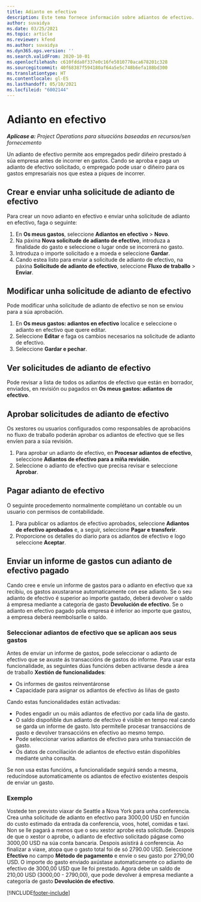 ```yaml
---
title: Adianto en efectivo
description: Este tema fornece información sobre adiantos de efectivo.
author: suvaidya
ms.date: 03/25/2021
ms.topic: article
ms.reviewer: kfend
ms.author: suvaidya
ms.dyn365.ops.version: ''
ms.search.validFrom: 2020-10-01
ms.openlocfilehash: c610fdda8f337e0c16fe5010770aca678201c328
ms.sourcegitcommit: 40f68387f594180af64a5e5c748b6efa188bd300
ms.translationtype: HT
ms.contentlocale: gl-ES
ms.lasthandoff: 05/10/2021
ms.locfileid: "6002144"
---
```

# <a name="cash-advance"></a>Adianto en efectivo

_**Aplícase a:** Project Operations para situacións baseadas en recursos/sen fornecemento_

Un adianto de efectivo permite aos empregados pedir diñeiro prestado á súa empresa antes de incorrer en gastos. Cando se aproba e paga un adianto de efectivo solicitado, o empregado pode usar o diñeiro para os gastos empresariais nos que estea a piques de incorrer. 

## <a name="create-and-submit-a-cash-advance-request"></a>Crear e enviar unha solicitude de adianto de efectivo
Para crear un novo adianto en efectivo e enviar unha solicitude de adianto en efectivo, faga o seguinte: 

1. En **Os meus gastos**, seleccione **Adiantos en efectivo** > **Novo**. 
2. Na páxina **Nova solicitude de adianto de efectivo**, introduza a finalidade do gasto e seleccione o lugar onde se incorrerá no gasto.
3. Introduza o importe solicitado e a moeda e seleccione **Gardar**. 
4. Cando estea listo para enviar a solicitude de adianto de efectivo, na páxina **Solicitude de adianto de efectivo**, seleccione **Fluxo de traballo** > **Enviar**.

## <a name="modify-a-cash-advance-request"></a>Modificar unha solicitude de adianto de efectivo

Pode modificar unha solicitude de adianto de efectivo se non se enviou para a súa aprobación.

1. En **Os meus gastos: adiantos en efectivo** localice e seleccione o adianto en efectivo que quere editar.
2. Seleccione **Editar** e faga os cambios necesarios na solicitude de adianto de efectivo. 
3. Seleccione **Gardar e pechar**.


## <a name="view-cash-advance-requests"></a>Ver solicitudes de adianto de efectivo
Pode revisar a lista de todos os adiantos de efectivo que están en borrador, enviados, en revisión ou pagados en **Os meus gastos: adiantos de efectivo**. 

## <a name="approve-cash-advance-requests"></a>Aprobar solicitudes de adianto de efectivo

Os xestores ou usuarios configurados como responsables de aprobacións no fluxo de traballo poderán aprobar os adiantos de efectivo que se lles envíen para a súa revisión. 

1. Para aprobar un adianto de efectivo, en **Procesar adiantos de efectivo**, seleccione **Adiantos de efectivo para a miña revisión**.
2. Seleccione o adianto de efectivo que precisa revisar e seleccione **Aprobar**.  

## <a name="pay-cash-advances"></a>Pagar adianto de efectivo 
O seguinte procedemento normalmente complétano un contable ou un usuario con permisos de contabilidade.

1. Para publicar os adiantos de efectivo aprobados, seleccione **Adiantos de efectivo aprobados** e, a seguir, seleccione **Pagar e transferir**.  
2. Proporcione os detalles do diario para os adiantos de efectivo e logo seleccione **Aceptar**. 

## <a name="submit-an-expense-report-against-a-paid-cash-advance"></a>Enviar un informe de gastos cun adianto de efectivo pagado 

Cando cree e envíe un informe de gastos para o adianto en efectivo que xa recibiu, os gastos axustaranse automaticamente con ese adianto. Se o seu adianto de efectivo é superior ao importe gastado, deberá devolver o saldo á empresa mediante a categoría de gasto **Devolución de efectivo**. Se o adianto en efectivo pagado pola empresa é inferior ao importe que gastou, a empresa deberá reembolsarlle o saldo. 

### <a name="select-cash-advances-that-apply-to-your-expenses"></a>Seleccionar adiantos de efectivo que se aplican aos seus gastos
Antes de enviar un informe de gastos, pode seleccionar o adianto de efectivo que se axuste ás transaccións de gastos do informe. Para usar esta funcionalidade, as seguintes dúas funcións deben activarse desde a área de traballo **Xestión de funcionalidades**:

  - Os informes de gastos reinventáronse
  - Capacidade para asignar os adiantos de efectivo ás liñas de gasto
 
 Cando estas funcionalidades están activadas:
 
  - Podes engadir un ou máis adiantos de efectivo por cada liña de gasto.
  - O saldo dispoñible dun adianto de efectivo é visible en tempo real cando se garda un informe de gasto. Isto permítelle procesar transaccións de gasto e devolver transaccións en efectivo ao mesmo tempo.
  - Pode seleccionar varios adiantos de efectivo para unha transacción de gasto.
  - Os datos de conciliación de adiantos de efectivo están dispoñibles mediante unha consulta. 
 
Se non usa estas funcións, a funcionalidade seguirá sendo a mesma, reducíndose automaticamente os adiantos de efectivo existentes despois de enviar un gasto.

### <a name="example"></a>Exemplo 
Vostede ten previsto viaxar de Seattle a Nova York para unha conferencia. Crea unha solicitude de adianto en efectivo para 3000,00 USD en función do custo estimado da entrada da conferencia, voos, hotel, comidas e taxi. Non se lle pagará a menos que o seu xestor aprobe esta solicitude. Despois de que o xestor o aprobe, o adianto de efectivo solicitado págase como 3000,00 USD na súa conta bancaria. Despois asistirá á conferencia. Ao finalizar a viaxe, atopa que o gasto total foi de só 2790.00 USD. Seleccione **Efectivo** no campo **Método de pagamento** e envíe o seu gasto por 2790,00 USD. O importe do gasto enviado axústase automaticamente co adianto de efectivo de 3000,00 USD que lle foi prestado. Agora debe un saldo de 210,00 USD (3000,00 - 2790,00), que pode devolver á empresa mediante a categoría de gasto **Devolución de efectivo**.



[!INCLUDE[footer-include](../includes/footer-banner.md)]
